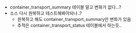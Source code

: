 
- container_transport_summary 테이블 말고 변화가 없다...?
- 소스 다시 원복하고 테스트해봐야되나..?
	- 원복하고 해도 container_transport_summary만 변화가 있음
	- 추적은 container_transport_status 테이블에서 하는듯..